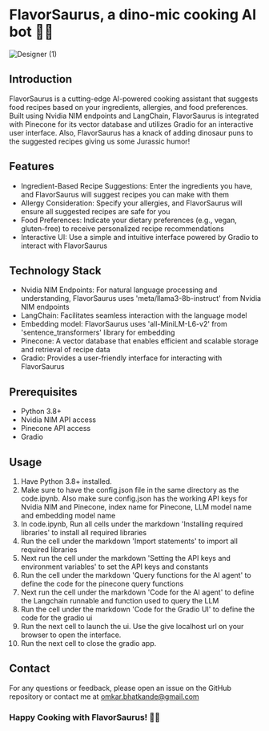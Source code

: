 # FlavorSaurus, a dino-mic cooking AI bot 🦖🍲
![Designer (1)](https://github.com/omkarb09/Flavorsaurus/assets/44408619/5782f4e1-64fd-4138-b225-f568940391cd)

## Introduction
FlavorSaurus is a cutting-edge AI-powered cooking assistant that suggests food recipes based on your ingredients, allergies, and food preferences. Built using Nvidia NIM endpoints and LangChain, FlavorSaurus is integrated with Pinecone for its vector database and utilizes Gradio for an interactive user interface. Also, FlavorSaurus has a knack of adding dinosaur puns to the suggested recipes giving us some Jurassic humor!

## Features
- Ingredient-Based Recipe Suggestions: Enter the ingredients you have, and FlavorSaurus will suggest recipes you can make with them
- Allergy Consideration: Specify your allergies, and FlavorSaurus will ensure all suggested recipes are safe for you
- Food Preferences: Indicate your dietary preferences (e.g., vegan, gluten-free) to receive personalized recipe recommendations
- Interactive UI: Use a simple and intuitive interface powered by Gradio to interact with FlavorSaurus

## Technology Stack
- Nvidia NIM Endpoints: For natural language processing and understanding, FlavorSaurus uses 'meta/llama3-8b-instruct' from Nvidia NIM endpoints
- LangChain: Facilitates seamless interaction with the language model
- Embedding model:  FlavorSaurus uses 'all-MiniLM-L6-v2' from 'sentence_transformers' library for embedding
- Pinecone: A vector database that enables efficient and scalable storage and retrieval of recipe data
- Gradio: Provides a user-friendly interface for interacting with FlavorSaurus

## Prerequisites
- Python 3.8+
- Nvidia NIM API access
- Pinecone API access
- Gradio

## Usage
1. Have Python 3.8+ installed.
2. Make sure to have the config.json file in the same directory as the code.ipynb. Also make sure config.json has the working API keys for Nvidia NIM and Pinecone, index name for Pinecone, LLM model name and embedding model name
3. In code.ipynb, Run all cells under the markdown 'Installing required libraries' to install all required libraries
4. Run the cell under the markdown 'Import statements' to import all required libraries
5. Next run the cell under the markdown 'Setting the API keys and environment variables' to set the API keys and constants
6. Run the cell under the markdown 'Query functions for the AI agent' to define the code for the pinecone query functions
7. Next run the cell under the markdown 'Code for the AI agent' to define the Langchain runnable and function used to query the LLM
8. Run the cell under the markdown 'Code for the Gradio UI' to define the code for the gradio ui
9. Run the next cell to launch the ui. Use the give localhost url on your browser to open the interface.
10. Run the next cell to close the gradio app.

## Contact
For any questions or feedback, please open an issue on the GitHub repository or contact me at omkar.bhatkande@gmail.com

### Happy Cooking with FlavorSaurus! 🦖🍲
